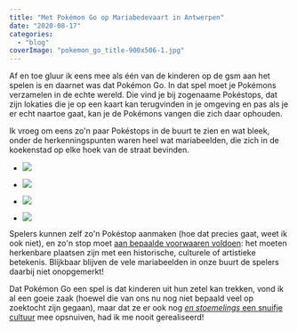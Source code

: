 ```yaml
---
title: "Met Pokémon Go op Mariabedevaart in Antwerpen"
date: "2020-08-17"
categories: 
  - "blog"
coverImage: "pokemon_go_title-900x506-1.jpg"
---
```


Af en toe gluur ik eens mee als één van de kinderen op de gsm aan het spelen is en daarnet was dat Pokémon Go. In dat spel moet je Pokémons verzamelen in de echte wereld. Die vind je bij zogenaame Pokéstops, dat zijn lokaties die je op een kaart kan terugvinden in je omgeving en pas als je er echt naartoe gaat, kan je de Pokémons vangen die zich daar ophouden.

Ik vroeg om eens zo'n paar Pokéstops in de buurt te zien en wat bleek, onder de herkenningspunten waren heel wat mariabeelden, die zich in de koekenstad op elke hoek van de straat bevinden. 

- ![](images/Screenshot_20200817-214755-700x1244.png)
    
- ![](images/Screenshot_20200817-214407-700x1244.png)
    
- ![](images/Screenshot_20200817-214908-700x1244.png)
    
- ![](images/Screenshot_20200817-220911-700x1244.png)
    

Spelers kunnen zelf zo'n Pokéstop aanmaken (hoe dat precies gaat, weet ik ook niet), en zo'n stop moet [aan bepaalde voorwaaren voldoen](https://www.nwtv.nl/188880/de-dos-en-donts-van-pokestop-submissions-op-een-rijtje): het moeten herkenbare plaatsen zijn met een historische, culturele of artistieke betekenis. Blijkbaar blijven de vele mariabeelden in onze buurt de spelers daarbij niet onopgemerkt! 

Dat Pokémon Go een spel is dat kinderen uit hun zetel kan trekken, vond ik al een goeie zaak (hoewel die van ons nu nog niet bepaald veel op zoektocht zijn gegaan), maar dat ze er ook nog [_en stoemelings_ een snuifje cultuur](https://www.voanews.com/arts-culture/pokemon-go-players-stumble-hidden-history) mee opsnuiven, had ik me nooit gerealiseerd!
